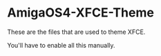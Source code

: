# AmigaOS4-XFCE-Theme

These are the files that are used to theme XFCE.

You'll have to enable all this manually.
